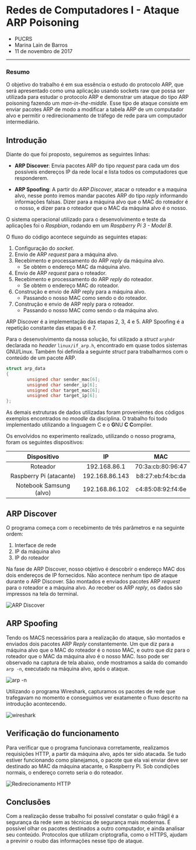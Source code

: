 # Redes de Computadores I - Ataque ARP Poisoning

- PUCRS
- Marina Lain de Barros
- 11 de novembro de 2017

---

### Resumo

O objetivo do trabalho é em sua essência o estudo do protocolo ARP, que
será apresentado como uma aplicação usando sockets raw que possa ser
utilizada para estudar o protocolo ARP e demonstrar um ataque do tipo
ARP poisoning fazendo um _man-in-the-middle_. Esse tipo de ataque consiste
em enviar pacotes ARP de modo a modificar a tabela ARP de um computador
alvo e permitir o redirecionamento de tráfego de rede para um computador
intermediário.

## Introdução

Diante do que foi proposto, seguiremos as seguintes linhas:

- **ARP Discover**: Envia pacotes ARP do tipo _request_ para cada um dos
  possíveis endereços IP da rede local e lista todos os computadores que
  responderem.

- **ARP Spoofing**: A partir do *ARP Discover*, atacar o roteador e a
  maquina alvo, nesse ponto iremos mandar pacotes ARP do tipo _reply_
  informando informações falsas. Dizer para a máquina alvo que o MAC do
  roteador é o nosso, e dizer para o roteador que o MAC da máquina alvo
  é o nosso.

O sistema operacional utilizado para o desenvolvimento e teste da
aplicações foi o _Raspbian_, rodando em um _Raspberry Pi 3 - Model B_.

O fluxo do código acontece seguindo as seguintes etapas:

1. Configuração do _socket_.
2. Envio de ARP _request_ para a máquina alvo.
3. Recebimento e processamento do ARP _reply_ da máquina alvo.
    - Se obtém o endereço MAC da máquina alvo.
4. Envio de ARP _request_ para o roteador.
5. Recebimento e processamento do ARP _reply_ do roteador.
    - Se obtém o endereço MAC do roteador.
6. Construção e envio de ARP reply para a máquina alvo.
    - Passando o nosso MAC como sendo o do roteador.
7. Construção e envio de ARP reply para o roteador.
    - Passando o nosso MAC como sendo o da máquina alvo.

ARP Discover é a implementação das etapas 2, 3, 4 e 5. ARP Spoofing é a
repetição constante das etapas 6 e 7.

Para o desenvolvimento da nossa solução, foi utilizado a _struct_
`arphdr` declarada no _header_ `linux/if_arp.h`, encontrado em quase
todos sistemas GNU/Linux. Também foi definida a seguinte _struct_ para
trabalharmos com o conteúdo de um pacote ARP.

```c
struct arp_data
{
        unsigned char sender_mac[6];
        unsigned char sender_ip[6];
        unsigned char target_mac[6];
        unsigned char target_ip[6];
};
```

As demais estruturas de dados utilizadas foram provenientes dos códigos
exemplos encontrados no _moodle_ da disciplina. O trabalho foi todo
implementado utilizando a linguagem C e o **G**NU **C** **C**ompiler.

Os envolvidos no experimento realizado, utilizando o nosso programa,
foram os seguintes dispositivos:

|       Dispositivo       |       IP       |        MAC        |
|:-----------------------:|:--------------:|:-----------------:|
|        Roteador         | 192.168.86.1   | 70:3a:cb:80:96:47 |
| Raspberry Pi (atacante) | 192.168.86.143 | b8:27:eb:f4:bc:da |
| Notebook Samsung (alvo) | 192.168.86.102 | c4:85:08:92:f4:6e |

## ARP Discover

O programa começa com o recebimento de três parâmetros e na seguinte
ordem:

1. Interface de rede
2. IP da máquina alvo
3. IP do roteador

Na fase de ARP Discover, nosso objetivo é descobrir o endereço MAC dos
dois endereços de IP fornecidos. Não acontece nenhum tipo de ataque
durante o ARP Discover. São montados e enviados pacotes ARP _request_
para o roteador e a máquina alvo.  Ao receber os ARP _reply_, os dados
são impressos na tela do terminal.

![ARP Discover](https://i.imgur.com/aq2iKBk.png)

## ARP Spoofing

Tendo os MACS necessários para a realização do ataque, são montados e
enviados dois pacotes ARP *Reply* constantemente. Um que diz para a
máquina alvo que o MAC do roteador é o nosso MAC, e outro que diz para o
roteador que o MAC da máquina alvo é o nosso MAC. Isso pode ser
observado na captura de tela abaixo, onde mostramos a saída do comando
`arp -n`, executado na máquina alvo, após o ataque.

![arp -n](https://i.imgur.com/mdfcGpZ.png)

Utilizando o programa Wireshark, capturamos os pacotes de rede que
trafegavam no momento e conseguimos ver exatamente o fluxo descrito na
introdução acontecendo.

![wireshark](https://i.imgur.com/d9yIPIC.png)

## Verificação do funcionamento

Para verificar que o programa funcionava corretamente, realizamos
requisições HTTP, a partir da máquina alvo, após ter sido atacada. Se
tudo estiver funcionando como planejamos, o pacote que ela vai enviar
deve ser destinado ao MAC da máquina atacante, o Raspberry Pi. Sob
condições normais, o endereço correto seria o do roteador.

![Redirecionamento HTTP](https://i.imgur.com/kOZlppS.png)

## Conclusões

Com a realização desse trabalho foi possível constatar o quão frágil é a
segurança da rede sem as técnicas de segurança mais modernas. É possível
olhar os pacotes destinados a outro computador, e ainda analisar seu
conteúdo. Protocolos que utilizam criptografia, como o HTTPS, ajudam a
previnir o roubo das informações nesse tipo de ataque.
